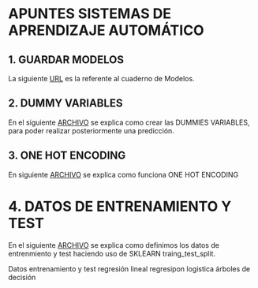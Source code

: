 # APUNTES SISTEMAS DE APRENDIZAJE AUTOMÁTICO

## 1. GUARDAR MODELOS

La siguiente [URL](https://github.com/marcosgil1996/SISTEMA-APRENDIZAJE-AUTOMATICO/blob/main/2.guardar_modelos/creacion_modelo_marcosgilcaravaca.ipynb
)
 es la referente al cuaderno de Modelos.




## 2. DUMMY VARIABLES

En el siguiente [ARCHIVO](https://github.com/marcosgil1996/SISTEMA-APRENDIZAJE-AUTOMATICO/blob/main/1.dummy_variables/hot-encoding-marcosgilcaravaca.ipynb) se explica como crear las DUMMIES VARIABLES, para poder realizar posteriormente una predicción.



## 3. ONE HOT ENCODING

En siguiente [ARCHIVO](https://github.com/marcosgil1996/SISTEMA-APRENDIZAJE-AUTOMATICO/blob/main/3.one_hot_encoding/one-hot-encode-1-marcosgilcaravaca.ipynb) se explica como funciona ONE HOT ENCODING

# 4. DATOS DE ENTRENAMIENTO Y TEST
En el siguiente [ARCHIVO](https://github.com/marcosgil1996/SISTEMA-APRENDIZAJE-AUTOMATICO/blob/main/4.%20DATOS%20DE%20ENTRENAMIENTO%20Y%20TEST%20/divisor_df_train_test_marcosgilcaravaca.ipynb) se explica como definimos los datos de entrenmiento y test haciendo uso de SKLEARN traing_test_split.


Datos entrenamiento y test
regresión lineal
regresipon logistica
árboles de decisión

